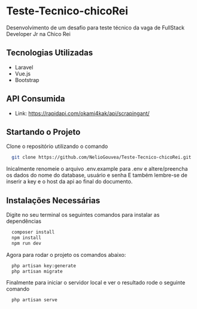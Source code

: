 # Teste-Tecnico-chicoRei
Desenvolvimento de um desafio para teste técnico da vaga de FullStack Developer Jr na Chico Rei

## Tecnologias Utilizadas
- Laravel
- Vue.js
- Bootstrap

## API Consumida
- Link: https://rapidapi.com/okami4kak/api/scrapingant/

## Startando o Projeto
Clone o repositório utilizando o comando 
```sh
  git clone https://github.com/NelioGouvea/Teste-Tecnico-chicoRei.git
```  
Inicalmente renomeie o arquivo .env.example para .env e altere/preencha os dados do nome do database, usuário e senha
E também lembre-se de inserir a key e o host da api ao final do documento.

## Instalações Necessárias
Digite no seu terminal os seguintes comandos para instalar as dependências
```sh
  composer install
  npm install
  npm run dev
```  
Agora para rodar o projeto os comandos abaixo:
```sh
  php artisan key:generate
  php artisan migrate
```
  
Finalmente para iniciar o servidor local e ver o resultado rode o seguinte comando
```sh
  php artisan serve
```
